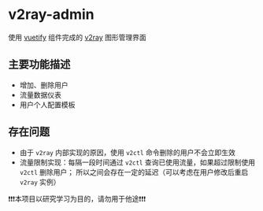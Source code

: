 # v2ray-admin
使用 [vuetify](https://github.com/vuetifyjs/vuetify) 组件完成的 [v2ray](https://github.com/v2fly/v2ray-core) 图形管理界面

## 主要功能描述
* 增加、删除用户
* 流量数据仪表
* 用户个人配置模板

## 存在问题
* 由于 `v2ray` 内部实现的原因，使用 `v2ctl` 命令删除的用户不会立即生效
* 流量限制实现：每隔一段时间通过 `v2ctl` 查询已使用流量，如果超过限制使用 `v2ctl` 删除用户；
所以之间会存在一定的延迟（可以考虑在用户修改后重启 `v2ray` 实例）

❗❗❗本项目以研究学习为目的，请勿用于他途❗❗❗